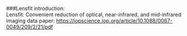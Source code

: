 ###Lensfit
introduction:  
Lensfit: Convenient reduction of optical, near-infrared, and mid-infrared imaging data
paper: https://iopscience.iop.org/article/10.1088/0067-0049/209/2/21/pdf

